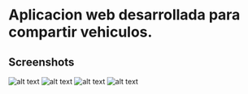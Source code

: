 # Aplicacion web desarrollada para compartir vehiculos.

## Screenshots
![alt text](http://www.subeimagenes.com/img/01-1748239.PNG)
![alt text](http://www.subeimagenes.com/img/02-1748244.PNG)
![alt text](http://www.subeimagenes.com/img/03-1748245.PNG)
![alt text](http://www.subeimagenes.com/img/04-1748242.PNG)